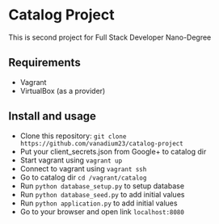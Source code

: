 Catalog Project
=============

This is second project for Full Stack Developer Nano-Degree

## Requirements
  - Vagrant
  - VirtualBox (as a provider)

## Install and usage
  - Clone this repository: `git clone https://github.com/vanadium23/catalog-project`
  - Put your client_secrets.json from Google+ to catalog dir
  - Start vagrant using `vagrant up`
  - Connect to vagrant using `vagrant ssh`
  - Go to catalog dir `cd /vagrant/catalog`
  - Run `python database_setup.py` to setup database
  - Run `python database_seed.py` to add initial values
  - Run `python application.py` to add initial values
  - Go to your browser and open link `localhost:8080`